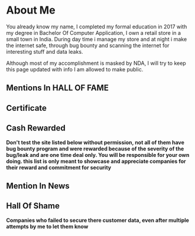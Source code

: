 # About Me

You already know my name, I completed my formal education in 2017 with my degree in Bachelor Of Computer Application, I own a retail store in a small town in  India. During day time i manage my store and at night i make the internet safe, through bug bounty and scanning the internet for interesting stuff and data leaks.


Although most of my accomplishment is masked by NDA, I will try to keep this page updated with info I am allowed to make public.

## Mentions In HALL OF FAME


## Certificate


## Cash Rewarded 

**Don't test the site listed below without permission, not all of them have bug bounty program and were rewarded because of the severity of the bug/leak and are one time deal only. You will be responsible for your own doing. this list is only meant to showcase and appreciate companies for their reward and commitment for security**


## Mention In News

## Hall Of Shame 

**Companies who failed to secure there customer data, even after multiple attempts by me to let them know**

